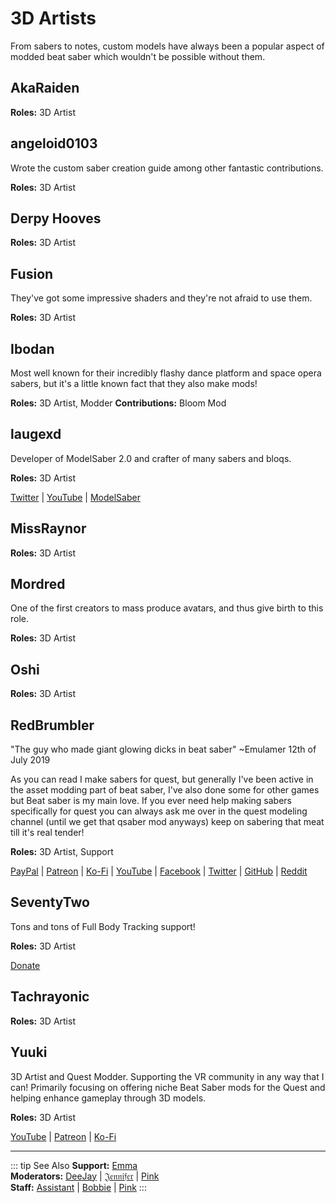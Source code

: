 # 3D Artists
From sabers to notes, custom models have always been a popular aspect of modded beat saber which wouldn't be possible without them.

## AkaRaiden
**Roles:** 3D Artist

## angeloid0103
Wrote the custom saber creation guide among other fantastic contributions.

**Roles:** 3D Artist

## Derpy Hooves
**Roles:** 3D Artist

## Fusion
They've got some impressive shaders and they're not afraid to use them.

**Roles:** 3D Artist

## Ibodan
Most well known for their incredibly flashy dance platform and space opera sabers, but it's a little known fact that they also make mods!

**Roles:** 3D Artist, Modder **Contributions:** Bloom Mod

## laugexd
Developer of ModelSaber 2.0 and crafter of many sabers and bloqs.

**Roles:** 3D Artist

[Twitter](https://twitter.com/laugexd) | [YouTube](https://www.youtube.com/channel/UCr_JES9nBCUaAR9-UbgDMRw) | [ModelSaber](https://modelsaber.com/Profile/?user=146243483898871808)

## MissRaynor
**Roles:** 3D Artist

## Mordred
One of the first creators to mass produce avatars, and thus give birth to this role.

**Roles:** 3D Artist

## Oshi
**Roles:** 3D Artist

## RedBrumbler
"The guy who made giant glowing dicks in beat saber" ~Emulamer 12th of July 2019

As you can read I make sabers for quest, but generally I've been active in the asset modding part of beat saber, I've also done some for other games but Beat saber is my main love. If you ever need help making sabers specifically for quest you can always ask me over in the quest modeling channel (until we get that qsaber mod anyways) keep on sabering that meat till it's real tender!

**Roles:** 3D Artist, Support

[PayPal](https://paypal.me/RedBrumblerOfficial?locale.x=nl_NL) | [Patreon](https://www.patreon.com/RedBrumbler) | [Ko-Fi](https://ko-fi.com/redbrumbler) | [YouTube](https://www.youtube.com/channel/UCYmzlDob8BQYWrOQWkHtCpQ) | [Facebook](https://www.facebook.com/red.brumbler.7) | [Twitter](https://twitter.com/RedBrumbler) | [GitHub](https://github.com/RedBrumbler/BeatOnCustomSabers) | [Reddit](https://www.reddit.com/user/RedBrumbler/)

## SeventyTwo
Tons and tons of Full Body Tracking support!

**Roles:** 3D Artist

[Donate](https://paypal.me/theseventytwo)

## Tachrayonic
**Roles:** 3D Artist

## Yuuki
3D Artist and Quest Modder. Supporting the VR community in any way that I can! Primarily focusing on offering niche Beat Saber mods for the Quest and helping enhance gameplay through 3D models.

**Roles:** 3D Artist

[YouTube](https://www.youtube.com/channel/UCIH4NTKdVNjnJpfuMrk71Fw) | [Patreon](https://www.patreon.com/yuukisaves) | [Ko-Fi](https://ko-fi.com/supportyuuki)

---

<!-- markdownlint-disable MD013 -->
::: tip See Also **Support:** [Emma](./supports.md#emma)  
**Moderators:** [DeeJay](./moderators.md#deejay) | [𝔍𝔢𝔫𝔫𝔦𝔣𝔢𝔯](./moderators.md#jennifer) | [Pink](./moderators.md#pink)  
**Staff:** [Assistant](./staff.md#assistant) | [Bobbie](./staff.md#bobbie) | [Pink](./staff.md#pink) :::
